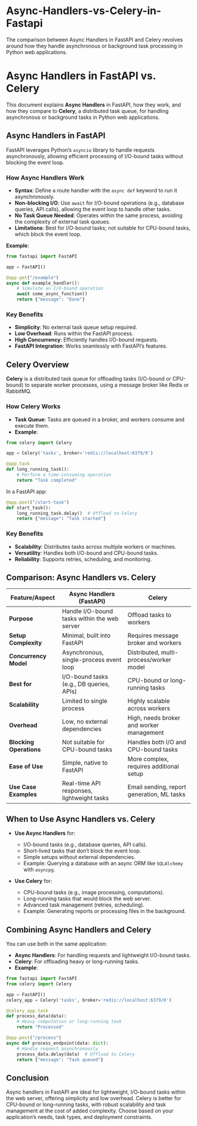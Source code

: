 # Async-Handlers-vs-Celery-in-Fastapi
The comparison between Async Handlers in FastAPI and Celery revolves around how they handle asynchronous or background task processing in Python web applications.

# Async Handlers in FastAPI vs. Celery

This document explains **Async Handlers** in FastAPI, how they work, and how they compare to **Celery**, a distributed task queue, for handling asynchronous or background tasks in Python web applications.

## Async Handlers in FastAPI

FastAPI leverages Python’s `asyncio` library to handle requests asynchronously, allowing efficient processing of I/O-bound tasks without blocking the event loop.

### How Async Handlers Work
- **Syntax**: Define a route handler with the `async def` keyword to run it asynchronously.
- **Non-blocking I/O**: Use `await` for I/O-bound operations (e.g., database queries, API calls), allowing the event loop to handle other tasks.
- **No Task Queue Needed**: Operates within the same process, avoiding the complexity of external task queues.
- **Limitations**: Best for I/O-bound tasks; not suitable for CPU-bound tasks, which block the event loop.

**Example**:
```python
from fastapi import FastAPI

app = FastAPI()

@app.get("/example")
async def example_handler():
    # Simulate an I/O-bound operation
    await some_async_function()
    return {"message": "Done"}
```

### Key Benefits
- **Simplicity**: No external task queue setup required.
- **Low Overhead**: Runs within the FastAPI process.
- **High Concurrency**: Efficiently handles I/O-bound requests.
- **FastAPI Integration**: Works seamlessly with FastAPI’s features.

## Celery Overview

**Celery** is a distributed task queue for offloading tasks (I/O-bound or CPU-bound) to separate worker processes, using a message broker like Redis or RabbitMQ.

### How Celery Works
- **Task Queue**: Tasks are queued in a broker, and workers consume and execute them.
- **Example**:
```python
from celery import Celery

app = Celery('tasks', broker='redis://localhost:6379/0')

@app.task
def long_running_task():
    # Perform a time-consuming operation
    return "Task completed"
```
In a FastAPI app:
```python
@app.post("/start-task")
def start_task():
    long_running_task.delay()  # Offload to Celery
    return {"message": "Task started"}
```

### Key Benefits
- **Scalability**: Distributes tasks across multiple workers or machines.
- **Versatility**: Handles both I/O-bound and CPU-bound tasks.
- **Reliability**: Supports retries, scheduling, and monitoring.

## Comparison: Async Handlers vs. Celery

| Feature/Aspect             | Async Handlers (FastAPI)                     | Celery                                      |
|----------------------------|----------------------------------------------|---------------------------------------------|
| **Purpose**                | Handle I/O-bound tasks within the web server | Offload tasks to workers                   |
| **Setup Complexity**       | Minimal, built into FastAPI                 | Requires message broker and workers         |
| **Concurrency Model**      | Asynchronous, single-process event loop      | Distributed, multi-process/worker model     |
| **Best for**               | I/O-bound tasks (e.g., DB queries, APIs)    | CPU-bound or long-running tasks             |
| **Scalability**            | Limited to single process                    | Highly scalable across workers             |
| **Overhead**               | Low, no external dependencies                | High, needs broker and worker management    |
| **Blocking Operations**    | Not suitable for CPU-bound tasks             | Handles both I/O and CPU-bound tasks        |
| **Ease of Use**            | Simple, native to FastAPI                   | More complex, requires additional setup     |
| **Use Case Examples**      | Real-time API responses, lightweight tasks  | Email sending, report generation, ML tasks  |

## When to Use Async Handlers vs. Celery

- **Use Async Handlers** for:
  - I/O-bound tasks (e.g., database queries, API calls).
  - Short-lived tasks that don’t block the event loop.
  - Simple setups without external dependencies.
  - Example: Querying a database with an async ORM like `SQLAlchemy` with `asyncpg`.

- **Use Celery** for:
  - CPU-bound tasks (e.g., image processing, computations).
  - Long-running tasks that would block the web server.
  - Advanced task management (retries, scheduling).
  - Example: Generating reports or processing files in the background.

## Combining Async Handlers and Celery

You can use both in the same application:
- **Async Handlers**: For handling requests and lightweight I/O-bound tasks.
- **Celery**: For offloading heavy or long-running tasks.
- **Example**:
```python
from fastapi import FastAPI
from celery import Celery

app = FastAPI()
celery_app = Celery('tasks', broker='redis://localhost:6379/0')

@celery_app.task
def process_data(data):
    # Heavy computation or long-running task
    return "Processed"

@app.post("/process")
async def process_endpoint(data: dict):
    # Handle request asynchronously
    process_data.delay(data)  # Offload to Celery
    return {"message": "Task queued"}
```

## Conclusion

Async handlers in FastAPI are ideal for lightweight, I/O-bound tasks within the web server, offering simplicity and low overhead. Celery is better for CPU-bound or long-running tasks, with robust scalability and task management at the cost of added complexity. Choose based on your application’s needs, task types, and deployment constraints.
